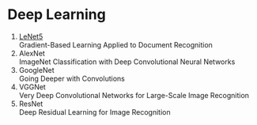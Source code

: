 # Deep Learning
1. [LeNet5](https://github.com/yd-yin/Deep_Learning/tree/master/1_LeNet5)  
Gradient-Based Learning Applied to Document Recognition
2. AlexNet  
ImageNet Classification with Deep Convolutional Neural Networks
3. GoogleNet  
Going Deeper with Convolutions
4. VGGNet  
Very Deep Convolutional Networks for Large-Scale Image Recognition
5. ResNet  
Deep Residual Learning for Image Recognition

